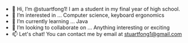 - 👋 Hi, I’m @stuartfong1! I am a student in my final year of high school.
- 👀 I’m interested in ... Computer science, keyboard ergonomics
- 🌱 I’m currently learning ... Java
- 💞️ I’m looking to collaborate on ... Anything interesting or exciting
- 📫 Let's chat! You can contact me by email at stuartfong1@gmail.com

<!---
stuartfong1/stuartfong1 is a ✨ special ✨ repository because its `README.md` (this file) appears on your GitHub profile.
You can click the Preview link to take a look at your changes.
--->

